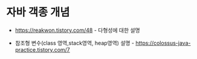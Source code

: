 # 자바 객종 개념

+ https://reakwon.tistory.com/48 - 다형성에 대한 설명

+ 참조형 변수(class 영역,stack영역, heap영역) 설명 - https://colossus-java-practice.tistory.com/7
